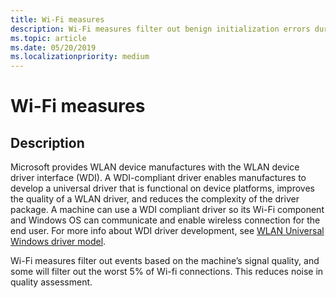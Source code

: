 ```yaml
---
title: Wi-Fi measures
description: Wi-Fi measures filter out benign initialization errors during Bluetooth driver flighting
ms.topic: article
ms.date: 05/20/2019
ms.localizationpriority: medium
---
```


# Wi-Fi measures

## Description

Microsoft provides WLAN device manufactures with the WLAN device driver interface (WDI). A WDI-compliant driver enables manufactures to develop a universal driver that is functional on device platforms, improves the quality of a WLAN driver, and reduces the complexity of the driver package. A machine can use a WDI compliant driver so its Wi-Fi component and Windows OS can communicate and enable wireless connection for the end user. For more info about WDI driver development, see [WLAN Universal Windows driver model](../network/wifi-universal-driver-model.md).

Wi-Fi measures filter out events based on the machine’s signal quality, and some will filter out the worst 5% of Wi-fi connections. This reduces noise in quality assessment. 
